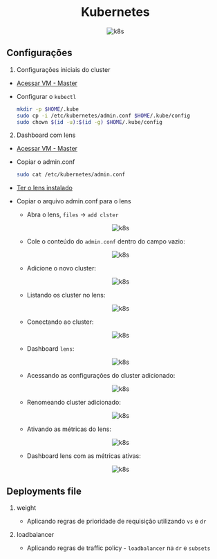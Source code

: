 <h1 align="center">Kubernetes </h1>

<p align="center">
  <img alt="k8s" src="../images/kubernetes.png">
</p>

## Configurações

1. Configurações iniciais do cluster
  - [ Acessar VM - Master](/vagrant/Readme.md)
  - Configurar o `kubectl`

    ```bash
    mkdir -p $HOME/.kube
    sudo cp -i /etc/kubernetes/admin.conf $HOME/.kube/config
    sudo chown $(id -u):$(id -g) $HOME/.kube/config
    ```
2. Dashboard com lens
  - [ Acessar VM - Master](/vagrant/Readme.md)
  - Copiar o admin.conf

    ```bash
    sudo cat /etc/kubernetes/admin.conf
    ```
  - [Ter o lens instalado](https://k8slens.dev/)
  - Copiar o arquivo admin.conf para o lens

    - Abra o lens, `files` -> `add clster`

    <p align="center">
      <img alt="k8s" src="../images/lens-1.png">
    </p>

    - Cole o conteúdo do `admin.conf` dentro do campo vazio:

    <p align="center">
      <img alt="k8s" src="../images/lens-2.png">
    </p>
    
    - Adicione o novo cluster:

    <p align="center">
      <img alt="k8s" src="../images/lens-3.png">
    </p>

    - Listando os cluster no lens:

    <p align="center">
      <img alt="k8s" src="../images/lens-4.png">
    </p>

    - Conectando ao cluster:

    <p align="center">
      <img alt="k8s" src="../images/lens-5.png">
    </p>

    - Dashboard `lens`:

    <p align="center">
      <img alt="k8s" src="../images/lens-6.png">
    </p>

    - Acessando as configurações do cluster adicionado:

    <p align="center">
      <img alt="k8s" src="../images/lens-7.png">
    </p>

    - Renomeando cluster adicionado:

    <p align="center">
      <img alt="k8s" src="../images/lens-8.png">
    </p>

    - Ativando as métricas do lens:

    <p align="center">
      <img alt="k8s" src="../images/lens-9.png">
    </p>
    
    - Dashboard lens com as métricas ativas:

    <p align="center">
      <img alt="k8s" src="../images/lens-10.png">
    </p>
    


## Deployments file

1. weight
    - Aplicando regras de prioridade de requisição utilizando `vs` e `dr`
    
2. loadbalancer
    - Aplicando regras de traffic policy - `loadbalancer` na `dr` e `subsets`

